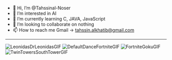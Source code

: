 - 👋 Hi, I’m @Tahssinal-Noser
- 👀 I’m interested in AI
- 🌱 I’m currently learning C, JAVA, JavaScript
- 💞️ I’m looking to collaborate on nothing
- 📫 How to reach me Gmail -> tahssin.alkhatib@gmail.com
---
 ![LeonidasDrLeonidasGIF](https://github.com/Tahssinal-Noser/Tahssinal-Noser/assets/143715323/90c7868a-c42c-4198-9a45-76e006fa5777)
![DefaultDanceFortniteGIF](https://github.com/Tahssinal-Noser/Tahssinal-Noser/assets/143715323/dd763b75-80cc-4c4b-91e0-effb9f1e5ffb)
![FortniteGokuGIF](https://github.com/Tahssinal-Noser/Tahssinal-Noser/assets/143715323/a48fd97a-23e0-4384-b0a6-35c6c4166fca)
![TwinTowersSouthTowerGIF](https://github.com/Tahssinal-Noser/Tahssinal-Noser/assets/143715323/e587d38f-efe5-481f-bf23-860904229233)
